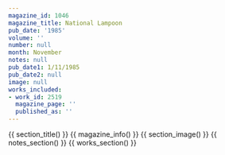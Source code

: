 ```yaml
---
magazine_id: 1046
magazine_title: National Lampoon
pub_date: '1985'
volume: ''
number: null
month: November
notes: null
pub_date1: 1/11/1985
pub_date2: null
image: null
works_included:
- work_id: 2519
  magazine_page: ''
  published_as: ''
---
```


{{ section_title() }}
{{ magazine_info() }}
{{ section_image() }}
{{ notes_section() }}
{{ works_section() }}
